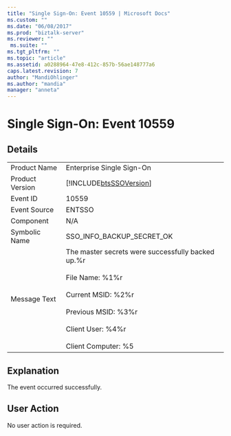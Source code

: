 ```yaml
---
title: "Single Sign-On: Event 10559 | Microsoft Docs"
ms.custom: ""
ms.date: "06/08/2017"
ms.prod: "biztalk-server"
ms.reviewer: ""
 ms.suite: ""
ms.tgt_pltfrm: ""
ms.topic: "article"
ms.assetid: a0288964-47e8-412c-857b-56ae148777a6
caps.latest.revision: 7
author: "MandiOhlinger"
ms.author: "mandia"
manager: "anneta"
---
```

# Single Sign-On: Event 10559
## Details  
  
|||  
|-|-|  
|Product Name|Enterprise Single Sign-On|  
|Product Version|[!INCLUDE[btsSSOVersion](../includes/btsssoversion-md.md)]|  
|Event ID|10559|  
|Event Source|ENTSSO|  
|Component|N/A|  
|Symbolic Name|SSO_INFO_BACKUP_SECRET_OK|  
|Message Text|The master secrets were successfully backed up.%r<br /><br /> File Name: %1%r<br /><br /> Current MSID: %2%r<br /><br /> Previous MSID: %3%r<br /><br /> Client User: %4%r<br /><br /> Client Computer: %5|  
  
## Explanation  
 The event occurred successfully.  
  
## User Action  
 No user action is required.